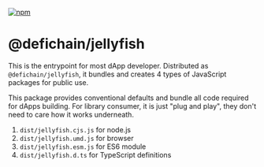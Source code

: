 [![npm](https://img.shields.io/npm/v/@defichain/jellyfish)](https://www.npmjs.com/package/@defichain/jellyfish/v/latest)

# @defichain/jellyfish

This is the entrypoint for most dApp developer. Distributed as `@defichain/jellyfish`, it bundles and creates 4 types of
JavaScript packages for public use.

This package provides conventional defaults and bundle all code required for dApps building. For library consumer, it is
just "plug and play", they don't need to care how it works underneath.

1. `dist/jellyfish.cjs.js` for node.js
1. `dist/jellyfish.umd.js` for browser
1. `dist/jellyfish.esm.js` for ES6 module
1. `dist/jellyfish.d.ts` for TypeScript definitions
